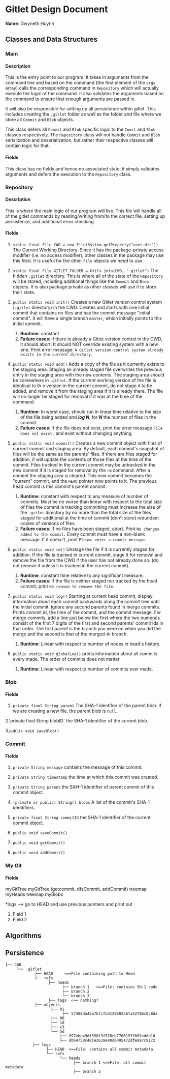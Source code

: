 # Gitlet Design Document

**Name**: Gwyneth Huynh

## Classes and Data Structures

### Main

#### Description

This is the entry point to our program. 
It takes in arguments from the command line
and based on the command (the first element
of the `args` array) calls the corresponding command
in `Repository` which will actually execute 
the logic of the command. It also validates the arguments
based on the command to ensure that enough arguments
are passed in.

It will also be responsible for setting up all persistence
within gitlet. This includes creating the `.gitlet`
folder as well as the folder and file where we store 
all `Commit` and `Blob` objects. 

This class defers all `Commit` and `Blob` specific 
logic to the `Comit` and `Blob` classes respectively. 
The `Repository` class will not handle `Commit` and `Blob`
serialization and deserialization, but rather their
respective classes will contain logic for that.

#### Fields

This class has no fields and hence no associated state:
it simply validates arguments and defers the execution to 
the `Repository` class.

### Repository

#### Description
This is where the main logic of our program will live. 
This file will handle all of the gitlet commands by 
reading/writing from/to the correct file, setting up
persistence, and additional error checking. 


#### Fields
1. `static final File CWD = new File(System.getProperty("user.dir"))`
The Current Working Directory. Since it has the 
package-private access modifier (i.e. no access modifier),
other classes in the package may use this filed. It 
is useful for the other `File` objects we need to use.


2. `static final File GITLET_FOLDER = Utils.join(CWD, ".gitlet")`
The hidden `.gitlet` directory. This is where all of the
state of the `Repository` will be stored, including
additional things like the `Commit` and `Blob` objects.
It is also package private as other classes will
use it to store their state.


3. `public static void init()` Creates a new Gitlet 
version control system (`.gitlet` directory) in the CWD.
Creates and starts with one initial commit that contains
no files and has the commit message "initial commit".
It will have a single branch `master`, which initially points
to this initial commit. 
   1. **Runtime**: constant
   2. **Failure cases**: if there is already a Gitlet
   version control in the CWD, it should abort. It
   should NOT override existing system with a new one.
   Print error message: `A Gitlet version-control system
   already exists in the current directory.`


4. `public static void add()` Adds a copy of the file as it 
currently exists to the staging area. Staging an already
staged file overwrites the previous entry in the staging
area with the new contents. The staging area should be
somewhere in `.gitlet`. If the current working version
of the file is identical to th e version in the current
commit, do not stage it to be added, and remove it
from the staging area if it is already there. The file
will no longer be staged for removal if it was at the
time of the command.
   1. **Runtime**: In worst case, should run in linear 
   time relative to the size of the file being added
   and ***log N***, for ***N*** the number of files in
   the commit.
   2. **Failure cases**: If the file does not exist, 
   print the error message `File does not exist.` and
   exist without changing anything.


5. `public static void commit()` Creates a new commit
object with files of current commit and staging area.
By default, each commit's snapshot of files will be the
same as the parents' files. If there are files staged
for addition, it will update the contents of those files
at the time of the commit. Files tracked in the current
commit may be untracked in the new commit if it is 
staged for removal by the `rm` command. After a commit
the staging area is cleared. This new commit
becomes the "current" commit, and the `HEAD` pointer
now points to it. The previous head commit is this 
commit's parent commit. 
   1. **Runtime**: constant with respect to any measure
   of number of commits. Must be no worse than linear with
   respect to the total size of files the commit is tracking
   committing must increase the size of the `.gitlet` directory
   by no more than the total size of the files staged
   for additional at the time of commit (don't store)
   redundant copies of versions of files.
   2. **Failure cases**: If no files have been staged,
   abort. Print `No changes added to the commit.` Every
   commit must have a non-blank message. If it doesn't,
   print `Please enter a commit message.` 


6. `public static void rm()` Unstage the file if it is 
currently staged for addition. If the file is tracked in 
current commit, stage it for removal and remove the file
from the CWD if the user has not already done so. (do
not remove it unless it is tracked in the current commit).
   1. **Runtime**: constant time relative to any significant
   measure.
   2. **Failure cases**: If the file is neither staged
   nor tracked by the head commit, print 
   `No reason to remove the file.`
   

7. `public static void log()` Starting at current head
commit, display information about each commit backwards 
along the commit tree until the initial commit. Ignore
any second parents found in merge commits. Prints
commit id, the time of the commit, and the commit
message. For merge commits, add a line just below the first
where the two numerals consist of the first 7 digits
of the first and second parents' commit ids in that order. 
The first parent is the branch you were on when you did
the merge and the second is that of the merged-in branch.
   1. **Runtime**: Linear with respect to number of nodes in
    head's history.
   
8. `public static void globalLog()` prints information about 
all commits every made. The order of commits does not
matter
   1. **Runtime**: Linear with respect to number of 
   commits ever made. 

### Blob

#### Fields

1. `private final String parent` The SHA-1 identifier
of the parent blob. If we are creating a new file,
the parent blob is `null`.


2.'private final String blobID` the SHA-1 identifier
of the current blob. 


3.`public void saveBlob()` 


### Commit

#### Fields

1. `private String message` contains the message 
of this commit.


2. `private String timestamp` the time at 
which this commit was created.


3. `private String parent` the SAH-1 identifier of 
parent commit of this commit object.


4. `(private or public) String[] blobs` A list of the commit's SHA-1
identifiers.


5. `private final String commitID` the SHA-1 
identifier of the current commit object.


6. `public void saveCommit()` 


7. `public void getCommit()`

8. `public void addCommit()`


### My Git

#### Fields

myGitTree myGitTree (getcommit, dfsCommit, addCommit)
treemap myHeads
treemap myBlobs

*logs --> go to HEAD and use previous pointers and print out 


1. Field 1
2. Field 2


## Algorithms

## Persistence

```
├── CWD
     └── .gitlet
             ├── HEAD     <==File containing path to Head
             ├── refs
                   ├── heads
                         ├── branch 1   <==File: contains SH-1 code
                         ├── branch 2
                         └── branch 3
                   ├── tags  <== nothing?
             ├── objects
                    ├── 01
                         ├── 57408da4ea7bfcfb4120502a6fa52f0bc0c8da
                    ├── 06
                    ├── 1d
                    ├── c3
                    └── 5d
                        ├── 897ebe49df358f3f578eb7706197f661eddb10
                        ├── 8b64750c48ce363aa40d6495472dfe897c9172
            ├── logs
                  ├── HEAD  <==File: contains all commit metadata
                  └── refs
                        └── heads
                              ├── branch 1 <==File: all commit metadata
                              ├── branch 2
```

